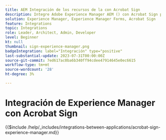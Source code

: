 ```yaml
---
title: AEM Integración de los recursos de la con Acrobat Sign
description: Integre Adobe Experience Manager AEM () con Acrobat Sign para racionalizar el envío de documentos para su firma.
solution: Experience Manager, Experience Manager Forms, Acrobat Sign
feature: Integrations
topic: Integrations
role: Leader, Architect, Admin, Developer
level: Beginner
kt: null
thumbnail: sign-experience-manager.png
badgeIntegration: label="Integración" type="positive"
last-substantial-update: 2023-07-31T00:00:00Z
source-git-commit: 7ed617ac0ba6b340ff94cdee47914645e0ec6615
workflow-type: tm+mt
source-wordcount: '28'
ht-degree: 3%

---
```



# Integración de Experience Manager con Acrobat Sign

{{$include /help/_includes/integrations-between-applications/acrobat-sign-experience-manager.md}}
